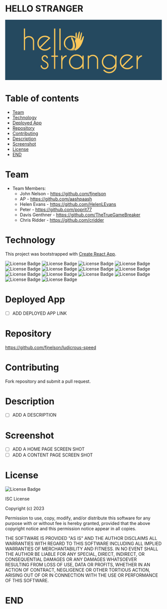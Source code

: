 # HELLO STRANGER

![portfolio ace](./client/src/components/images/hellostranger-04.jpg "screenshot of main page of the application")

# Table of contents

- [Team](#team)
- [Technology](#technology)
- [Deployed App](#deployed-app)
- [Repository](#repository)
- [Contributing](#contributing)
- [Description](#description)
- [Screenshot](#screenshot)
- [License](#license)
- [END](#end)

# Team

- Team Members:
  - John Nelson - https://github.com/fjnelson
  - AP - https://github.com/aashpaash
  - Helen Evans - https://github.com/HelenLEvans
  - Peter - https://github.com/poprit77
  - Davis Genthner - https://github.com/TheTrueGameBreaker
  - Chris Ridder - https://github.com/cridder

# Technology

This project was bootstrapped with [Create React App](https://github.com/facebook/create-react-app).

<!--
![License Badge](https://img.shields.io/badge/-ReactJs-61DAFB?logo=react&logoColor=white&style=for-the-badge)
![License Badge](https://img.shields.io/badge/HTML-239120?style=for-the-badge&logo=html5&logoColor=white)
![License Badge](https://img.shields.io/badge/CSS-239120?&style=for-the-badge&logo=css3&logoColor=white)
![License Badge](https://img.shields.io/badge/JavaScript-F7DF1E?style=for-the-badge&logo=javascript&logoColor=black)
![License Badge](https://img.shields.io/badge/Node.js-43853D?style=for-the-badge&logo=node.js&logoColor=white)
 -->

![License Badge](https://img.shields.io/badge/-ReactJs-orange)
![License Badge](https://img.shields.io/badge/-HTML-orange)
![License Badge](https://img.shields.io/badge/-CSS-orange)
![License Badge](https://img.shields.io/badge/-JavaScript-orange)
![License Badge](https://img.shields.io/badge/-Node-orange)
![License Badge](https://img.shields.io/badge/-NPM-orange)
![License Badge](https://img.shields.io/badge/-MERN-orange)
![License Badge](https://img.shields.io/badge/-STRIPE-orange)
![License Badge](https://img.shields.io/badge/-SEMANTIC-orange)
![License Badge](https://img.shields.io/badge/-BCRYPT-orange)
![License Badge](https://img.shields.io/badge/-EXPRESS-orange)
![License Badge](https://img.shields.io/badge/-GRAPHQL-orange)
![License Badge](https://img.shields.io/badge/-JSONWEBTOKEN-orange)
![License Badge](https://img.shields.io/badge/-MONGOOSE-orange)

# Deployed App 

- [ ] ADD DEPLOYED APP LINK

# Repository

https://github.com/fjnelson/ludicrous-speed

# Contributing

Fork repository and submit a pull request.

# Description

- [ ] ADD A DESCRIPTION

# Screenshot

- [ ] ADD A HOME PAGE SCREEN SHOT
- [ ] ADD A CONTENT PAGE SCREEN SHOT

# License

![License Badge](https://img.shields.io/badge/license%20-ISC-orange)

ISC License

Copyright (c) 2023

Permission to use, copy, modify, and/or distribute this software for any purpose with or without fee is hereby granted, provided that the above copyright notice and this permission notice appear in all copies.

THE SOFTWARE IS PROVIDED "AS IS" AND THE AUTHOR DISCLAIMS ALL WARRANTIES WITH REGARD TO THIS SOFTWARE INCLUDING ALL IMPLIED WARRANTIES OF MERCHANTABILITY AND FITNESS. IN NO EVENT SHALL THE AUTHOR BE LIABLE FOR ANY SPECIAL, DIRECT, INDIRECT, OR CONSEQUENTIAL DAMAGES OR ANY DAMAGES WHATSOEVER RESULTING FROM LOSS OF USE, DATA OR PROFITS, WHETHER IN AN ACTION OF CONTRACT, NEGLIGENCE OR OTHER TORTIOUS ACTION, ARISING OUT OF OR IN CONNECTION WITH THE USE OR PERFORMANCE OF THIS SOFTWARE.

# END
